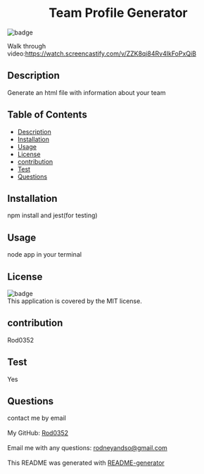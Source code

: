 
  <h1 align="center">Team Profile Generator </h1>

![badge](https://img.shields.io/badge/license-MIT-brightgreen)<br />

  Walk through video:https://watch.screencastify.com/v/ZZK8qi84Rv4IkFoPxQiB
## Description
 Generate an html file with information about your team
## Table of Contents
- [Description](#description)
- [Installation](#installation)
- [Usage](#usage)
- [License](#license)
- [contribution](#contribution)
- [Test](#test)
- [Questions](#questions)
## Installation
 npm install and jest(for testing)
## Usage
 node app in your terminal
## License
![badge](https://img.shields.io/badge/license-MIT-brightgreen)
<br />
This application is covered by the MIT license. 
## contribution
 Rod0352
## Test
Yes
## Questions
 contact me by email<br />
<br />
 My GitHub: [Rod0352](https://github.com/Rod0352)<br />
<br />
 Email me with any questions: rodneyandso@gmail.com<br /><br />
This README was generated with [README-generator](https://github.com/Rod0352/README-generator)
  
